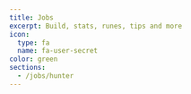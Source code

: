 ```yaml
---
title: Jobs
excerpt: Build, stats, runes, tips and more
icon:
  type: fa
  name: fa-user-secret
color: green
sections:
  - /jobs/hunter
---
```

